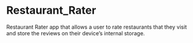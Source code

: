 # Restaurant_Rater
Restaurant Rater app that allows a user to rate restaurants that they visit and store the reviews on their device’s internal storage.

